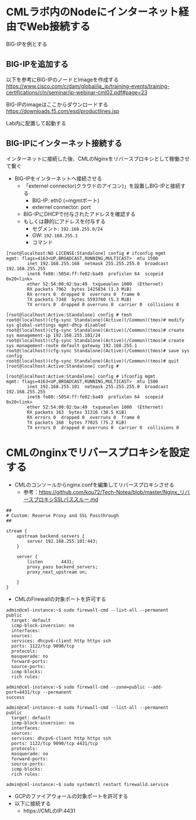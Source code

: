 # CMLラボ内のNodeにインターネット経由でWeb接続する

BIG-IPを例とする

## BIG-IPを追加する

以下を参考にBIG-IPのノードとImageを作成する  
https://www.cisco.com/c/dam/global/ja_jp/training-events/training-certifications/cln/seminar/jp-webinar-cml02.pdf#page=23

BIG-IPのimageはここからダウンロードする  
https://downloads.f5.com/esd/productlines.jsp

Lab内に配置して起動する

## BIG-IPにインターネット接続する

インターネットに接続した後、CMLのNginxをリバースプロキシとして稼働させて繋ぐ

- BIG-IPをインターネットへ接続させる
  - 「externel connector(クラウドのアイコン)」を設置しBIG-IPと接続する
    - BIG-IP: eth0 (=mgmtポート)
    - externel connector: port
  - BIG-IPにDHCPで付与されたアドレスを確認する
  - もしくは静的にアドレスを付与する
    - セグメント: `192.168.255.0/24`
    - GW: `192.168.255.1`
    - コマンド
```
[root@localhost:NO LICENSE:Standalone] config # ifconfig mgmt
mgmt: flags=4163<UP,BROADCAST,RUNNING,MULTICAST>  mtu 1500
        inet 192.168.255.168  netmask 255.255.255.0  broadcast 192.168.255.255
        inet6 fe80::5054:ff:fe02:ba49  prefixlen 64  scopeid 0x20<link>
        ether 52:54:00:02:ba:49  txqueuelen 1000  (Ethernet)
        RX packets 7962  bytes 1425834 (1.3 MiB)
        RX errors 0  dropped 0  overruns 0  frame 0
        TX packets 7348  bytes 5593760 (5.3 MiB)
        TX errors 0  dropped 0 overruns 0  carrier 0  collisions 0

[root@localhost:Active:Standalone] config # tmsh
root@(localhost)(cfg-sync Standalone)(Active)(/Common)(tmos)# modify sys global-settings mgmt-dhcp disabled
root@(localhost)(cfg-sync Standalone)(Active)(/Common)(tmos)# create sys management-ip 192.168.255.101/24
root@(localhost)(cfg-sync Standalone)(Active)(/Common)(tmos)# create sys management-route default gateway 192.168.255.1
root@(localhost)(cfg-sync Standalone)(Active)(/Common)(tmos)# save sys config
root@(localhost)(cfg-sync Standalone)(Active)(/Common)(tmos)# quit
[root@localhost:Active:Standalone] config #

[root@localhost:Active:Standalone] config # ifconfig mgmt
mgmt: flags=4163<UP,BROADCAST,RUNNING,MULTICAST>  mtu 1500
        inet 192.168.255.101  netmask 255.255.255.0  broadcast 192.168.255.255
        inet6 fe80::5054:ff:fe02:ba49  prefixlen 64  scopeid 0x20<link>
        ether 52:54:00:02:ba:49  txqueuelen 1000  (Ethernet)
        RX packets 163  bytes 31316 (30.5 KiB)
        RX errors 0  dropped 0  overruns 0  frame 0
        TX packets 168  bytes 77025 (75.2 KiB)
        TX errors 0  dropped 0 overruns 0  carrier 0  collisions 0
```

# CMLのnginxでリバースプロキシを設定する

- CMLのコンソールからnginx.confを編集してリバースプロキシさせる
  - 参考：https://github.com/kou72/Tech-Notea/blob/master/Nginx_リバースプロキシSSLパススルー.md
```
##
# Custom: Reverse Proxy and SSL Passthrough
##

stream {
    upstream backend_servers {
        server 192.168.255.101:443;
    }

    server {
        listen       4431;
        proxy_pass backend_servers;
        proxy_next_upstream on;

    }
}
```
- CMLのFirewallの対象ポートを許可する
```
admin@cml-instance:~$ sudo firewall-cmd --list-all --permanent
public
  target: default
  icmp-block-inversion: no
  interfaces:
  sources:
  services: dhcpv6-client http https ssh
  ports: 1122/tcp 9090/tcp
  protocols:
  masquerade: no
  forward-ports:
  source-ports:
  icmp-blocks:
  rich rules:

admin@cml-instance:~$ sudo firewall-cmd --zone=public --add-port=4431/tcp --permanent
success

admin@cml-instance:~$ sudo firewall-cmd --list-all --permanent
public
  target: default
  icmp-block-inversion: no
  interfaces:
  sources:
  services: dhcpv6-client http https ssh
  ports: 1122/tcp 9090/tcp 4431/tcp
  protocols:
  masquerade: no
  forward-ports:
  source-ports:
  icmp-blocks:
  rich rules:

admin@cml-instance:~$ sudo systemctl restart firewalld.service
```
- GCPのファイアウォールの対象ポートを許可する
- 以下に接続する
  - https://CMLのIP:4431
